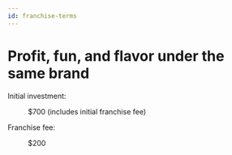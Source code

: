 ```yaml
---
id: franchise-terms
---
```


# Profit, fun, and flavor under the same brand

<dl>
     <dt>Initial investment:</dt>
     <dd>
       <p>$700 (includes initial franchise fee)</p>
     </dd>
     <dt>Franchise fee:</dt>
     <dd>
       <p>$200</p>
     </dd>
</dl>
